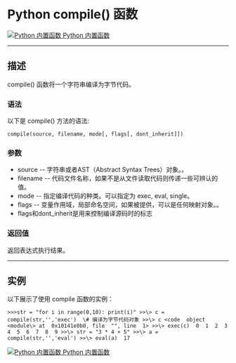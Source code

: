 Python compile() 函数
===================

 [![Python 内置函数](../images/up.gif) Python 内置函数](python-built-in-functions.html)

* * *

描述
--

compile() 函数将一个字符串编译为字节代码。

### 语法

以下是 compile() 方法的语法:
```
compile(source, filename, mode[, flags[, dont_inherit]])
```
### 参数

*   source -- 字符串或者AST（Abstract Syntax Trees）对象。。
*   filename -- 代码文件名称，如果不是从文件读取代码则传递一些可辨认的值。
*   mode -- 指定编译代码的种类。可以指定为 exec, eval, single。
*   flags -- 变量作用域，局部命名空间，如果被提供，可以是任何映射对象。。
*   flags和dont_inherit是用来控制编译源码时的标志

### 返回值

返回表达式执行结果。

* * *

实例
--

以下展示了使用 compile 函数的实例：
```
>>>str = "for i in range(0,10): print(i)" >>\> c = compile(str,'','exec')  \# 编译为字节代码对象 >>\> c <code  object <module\> at  0x10141e0b0, file  "", line  1> >>\> exec(c)  0  1  2  3  4  5  6  7  8  9 >>\> str = "3 * 4 + 5" >>\> a = compile(str,'','eval') >>\> eval(a)  17
```
 [![Python 内置函数](../images/up.gif) Python 内置函数](python-built-in-functions.html)